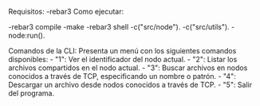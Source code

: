 Requisitos:
-rebar3
Como ejecutar:

-rebar3 compile
-make
-rebar3 shell
-c("src/node").
-c("src/utils").
-node:run().


Comandos de la CLI:
Presenta un menú con los siguientes comandos disponibles:
    - "1": Ver el identificador del nodo actual.
    - "2": Listar los archivos compartidos en el nodo actual.
    - "3": Buscar archivos en nodos conocidos a través de TCP, especificando un nombre o patrón.
    - "4": Descargar un archivo desde nodos conocidos a través de TCP.
    - "5": Salir del programa.